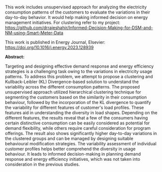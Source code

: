 This work includes unsupervised approach for analyzing the electricity consumption patterns of the customers to evaluate the variations in their day-to-day behavior. It would help making informed decision on energy management initiatives. For clustering refer to my project: https://github.com/drrajeshahir/Informed-Decision-Making-for-DSM-and-NM-using-Smart-Meter-Data

This work is published in Energy Journal, Elsevier: https://doi.org/10.1016/j.energy.2023.128939


**Abstract:**

Targeting and designing effective demand response and energy efficiency strategies is a challenging task owing to the variations in electricity usage patterns. To address this problem, we attempt to propose a clustering and Kullback-Leibler (KL) Divergence-based solution to understand the variability across the different consumption patterns. The proposed unsupervised approach utilized hierarchical clustering technique for segmenting the customers based on the similarity in their consumption behaviour, followed by the incorporation of the KL divergence to quantify the variability for different features of customer's load profiles. These features aid in understanding the diversity in load shapes. Depending on the different features, the results reveal that a few of the consumers having certain distinctive consumption can be easily considered as potential for demand flexibility, while others require careful consideration for program offerings. The result also shows significantly higher day-to-day variations in the clustered groups and can be managed by designing suitable behavioural modification strategies. The variability assessment of individual customer profiles helps better comprehend the diversity in usage behaviour. It leads to informed decision-making in planning demand response and energy efficiency initiatives, which was not taken into consideration in the previous studies.

